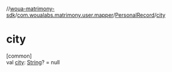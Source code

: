 //[woua-matrimony-sdk](../../../index.md)/[com.woualabs.matrimony.user.mapper](../index.md)/[PersonalRecord](index.md)/[city](city.md)

# city

[common]\
val [city](city.md): [String](https://kotlinlang.org/api/latest/jvm/stdlib/kotlin/-string/index.html)? = null
